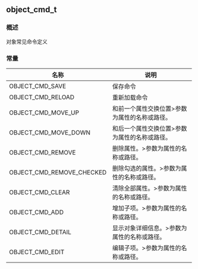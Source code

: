 ## object\_cmd\_t
### 概述
对象常见命令定义
### 常量
<p id="object_cmd_t_consts">

| 名称 | 说明 | 
| -------- | ------- | 
| OBJECT\_CMD\_SAVE | 保存命令 |
| OBJECT\_CMD\_RELOAD | 重新加载命令 |
| OBJECT\_CMD\_MOVE\_UP | 和前一个属性交换位置>参数为属性的名称或路径。 |
| OBJECT\_CMD\_MOVE\_DOWN | 和后一个属性交换位置>参数为属性的名称或路径。 |
| OBJECT\_CMD\_REMOVE | 删除属性。>参数为属性的名称或路径。 |
| OBJECT\_CMD\_REMOVE\_CHECKED | 删除勾选的属性。>参数为属性的名称或路径。 |
| OBJECT\_CMD\_CLEAR | 清除全部属性。>参数为属性的名称或路径。 |
| OBJECT\_CMD\_ADD | 增加子项。>参数为属性的名称或路径。 |
| OBJECT\_CMD\_DETAIL | 显示对象详细信息。>参数为属性的名称或路径。 |
| OBJECT\_CMD\_EDIT | 编辑子项。>参数为属性的名称或路径。 |
